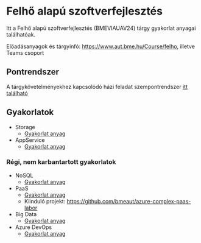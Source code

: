 # Felhő alapú szoftverfejlesztés

Itt a Felhő alapú szoftverfejlesztés (BMEVIAUAV24) tárgy gyakorlat anyagai találhatóak. 

Előadásanyagok és tárgyinfó: https://www.aut.bme.hu/Course/felho, illetve Teams csoport

## Pontrendszer

A tárgykövetelményekhez kapcsolódó házi feladat szempontrendszer [itt található](hf.md)

## Gyakorlatok

* Storage
  * [Gyakorlat anyag](Storage/storage.md)
* AppService
  * [Gyakorlat anyag](AppService/appservice.md)

### Régi, nem karbantartott gyakorlatok

* NoSQL
  * [Gyakorlat anyag](NoSql/nosql.md)
* PaaS
  * [Gyakorlat anyag](PaaS/complex-paas.md)
  * Kiinduló projekt: https://github.com/bmeaut/azure-complex-paas-labor
* Big Data
  * [Gyakorlat anyag](BigData/bigdata.md)
* Azure DevOps
  * [Gyakorlat anyag](DevOps/devops.md)
